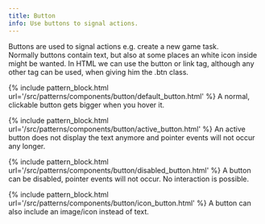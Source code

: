 ```yaml
---
title: Button
info: Use buttons to signal actions.
---
```


Buttons are used to signal actions e.g. create a new game task.  
Normally buttons contain text, but also at some places an white icon inside might be wanted.
In HTML we can use the button or link tag, although any other tag can be used, when giving him the .btn class.
  

{% include pattern_block.html url='/src/patterns/components/button/default_button.html' %}
A normal, clickable button gets bigger when you hover it.

{% include pattern_block.html url='/src/patterns/components/button/active_button.html' %}
An active button does not display the text anymore and pointer events will not occur any longer.

{% include pattern_block.html url='/src/patterns/components/button/disabled_button.html' %}
A button can be disabled, pointer events will not occur. No interaction is possible.

{% include pattern_block.html url='/src/patterns/components/button/icon_button.html' %}
A button can also include an image/icon instead of text.

